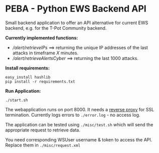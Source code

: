 # PEBA - Python EWS Backend API

Small backend application to offer an API alternative for current EWS backend, e.g. for the T-Pot Community backend. 

**Currently implemented functions:** 

 - */alert/retrieveIPs* ==> returning the unique IP addresses of the last attacks in timeframe *X* minutes. 
 - */alert/retrieveAlertsCyber* ==> returning the last 1000 attacks. 


**Install requirements:**

	easy_install hashlib
    pip install -r requirements.txt 


**Run Application:**

   	./start.sh


The webapplication runs on port 8000. It needs a [reverse proxy](http://flask.pocoo.org/docs/0.12/deploying/wsgi-standalone/#proxy-setups)  for SSL termination. 
Currently logs errors to `./error.log` - no access log.

The application can be tested using `./misc/test.sh` which will send the appropriate request to retrieve data. 


You need corresponding WSUser username & token to access the API. Replace them in `./misc/request.xml`
